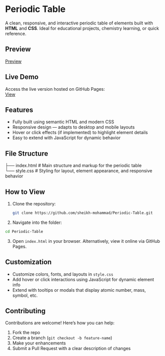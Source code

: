 # Periodic Table

A clean, responsive, and interactive periodic table of elements built with **HTML** and **CSS**. Ideal for educational projects, chemistry learning, or quick reference.

## Preview

[Preview](https://sheikh-mohammad.github.io/Periodic-Table/)

## Live Demo

Access the live version hosted on GitHub Pages:  
[View](https://sheikh-mohammad.github.io/Periodic-Table/)

## Features

- Fully built using semantic HTML and modern CSS
- Responsive design — adapts to desktop and mobile layouts
- Hover or click effects (if implemented) to highlight element details
- Easy to extend with JavaScript for dynamic behavior

## File Structure
├── index.html # Main structure and markup for the periodic table <br />
└── style.css # Styling for layout, element appearance, and responsive behavior

## How to View

1. Clone the repository:
   ```bash
   git clone https://github.com/sheikh-mohammad/Periodic-Table.git
   
2. Navigate into the folder:
  ```bash
  cd Periodic-Table
```

3. Open `index.html` in your browser.
Alternatively, view it online via GitHub Pages.

## Customization

- Customize colors, fonts, and layouts in `style.css`
- Add hover or click interactions using JavaScript for dynamic element info
- Extend with tooltips or modals that display atomic number, mass, symbol, etc.

## Contributing

Contributions are welcome! Here’s how you can help:
1. Fork the repo
2. Create a branch (`git checkout -b feature-name`)
3. Make your enhancements
4. Submit a Pull Request with a clear description of changes

